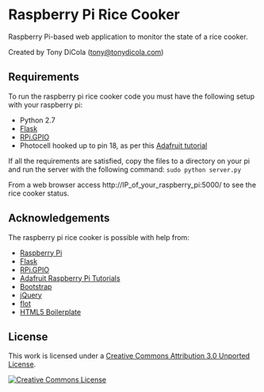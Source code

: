 # Raspberry Pi Rice Cooker
Raspberry Pi-based web application to monitor the state of a rice cooker.

Created by Tony DiCola (tony@tonydicola.com)

## Requirements
To run the raspberry pi rice cooker code you must have the following setup with your raspberry pi:
* Python 2.7
* [Flask](http://flask.pocoo.org/)
* [RPi.GPIO](https://pypi.python.org/pypi/RPi.GPIO)
* Photocell hooked up to pin 18, as per this [Adafruit tutorial](http://learn.adafruit.com/basic-resistor-sensor-reading-on-raspberry-pi/overview)

If all the requirements are satisfied, copy the files to a directory on your pi and run the server with the following command:
`sudo python server.py`

From a web browser access http://IP_of_your_raspberry_pi:5000/ to see the rice cooker status.

## Acknowledgements
The raspberry pi rice cooker is possible with help from:
* [Raspberry Pi](http://www.raspberrypi.org/)
* [Flask](http://flask.pocoo.org/)
* [RPi.GPIO](https://pypi.python.org/pypi/RPi.GPIO)
* [Adafruit Raspberry Pi Tutorials](http://learn.adafruit.com/category/raspberry-pi)
* [Bootstrap](http://getbootstrap.com/)
* [jQuery](http://jquery.com/)
* [flot](http://www.flotcharts.org/)
* [HTML5 Boilerplate](http://html5boilerplate.com/)

## License
This work is licensed under a [Creative Commons Attribution 3.0 Unported License](http://creativecommons.org/licenses/by/3.0/deed.en_US).

<a rel="license" href="http://creativecommons.org/licenses/by/3.0/deed.en_US"><img alt="Creative Commons License" style="border-width:0" src="http://i.creativecommons.org/l/by/3.0/88x31.png" /></a>
